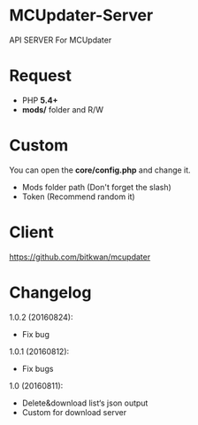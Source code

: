 # MCUpdater-Server
API SERVER For MCUpdater

# Request
- PHP **5.4+**
- **mods/** folder and R/W

# Custom
You can open the **core/config.php** and change it.
- Mods folder path (Don't forget the slash)
- Token (Recommend random it)

# Client
https://github.com/bitkwan/mcupdater

# Changelog
1.0.2 (20160824):
- Fix bug

1.0.1 (20160812):
- Fix bugs

1.0 (20160811):
- Delete&download list‘s json output
- Custom for download server
